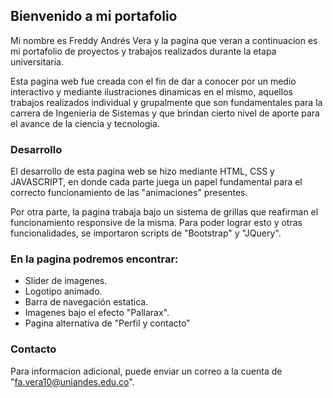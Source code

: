 ## Bienvenido a mi portafolio

Mi nombre es Freddy Andrés Vera y la pagina que veran a continuacion es mi portafolio de proyectos y trabajos realizados durante la etapa universitaria.

Esta pagina web fue creada con el fin de dar a conocer por un medio interactivo y mediante ilustraciones dinamicas en el mismo, aquellos trabajos realizados individual y grupalmente que son fundamentales para la carrera de Ingenieria de Sistemas y que brindan cierto nivel de aporte para el avance de la ciencia y tecnologia.


### Desarrollo

El desarrollo de esta pagina web se hizo mediante HTML, CSS y JAVASCRIPT, en donde cada parte juega un papel fundamental para el correcto funcionamiento de las "animaciones" presentes. 

Por otra parte, la pagina trabaja bajo un sistema de grillas que reafirman el funcionamiento responsive de la misma. Para poder lograr esto y otras funcionalidades, se importaron scripts de "Bootstrap" y "JQuery".


### En la pagina podremos encontrar:

- Slider de imagenes.
- Logotipo animado.
- Barra de navegación estatica.
- Imagenes bajo el efecto "Pallarax".
- Pagina alternativa de "Perfil y contacto"


### Contacto

Para informacion adicional, puede enviar un correo a la cuenta de "fa.vera10@uniandes.edu.co".

